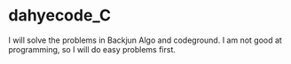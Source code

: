 # dahyecode_C

I will solve the problems in Backjun Algo and codeground.
I am not good at programming, so I will do easy problems first.
